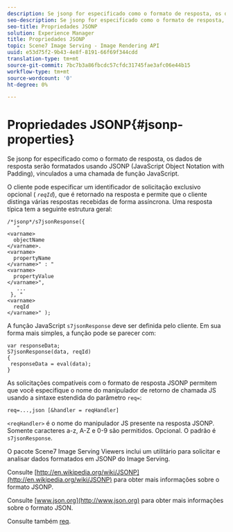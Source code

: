 ```yaml
---
description: Se jsonp for especificado como o formato de resposta, os dados de resposta serão formatados usando JSONP (JavaScript Object Notation with Padding), vinculados a uma chamada de função JavaScript.
seo-description: Se jsonp for especificado como o formato de resposta, os dados de resposta serão formatados usando JSONP (JavaScript Object Notation with Padding), vinculados a uma chamada de função JavaScript.
seo-title: Propriedades JSONP
solution: Experience Manager
title: Propriedades JSONP
topic: Scene7 Image Serving - Image Rendering API
uuid: e53d75f2-9b43-4e8f-8191-66f69f344cdd
translation-type: tm+mt
source-git-commit: 7bc7b3a86fbcdc57cfdc31745fae3afc06e44b15
workflow-type: tm+mt
source-wordcount: '0'
ht-degree: 0%

---
```



# Propriedades JSONP{#jsonp-properties}

Se jsonp for especificado como o formato de resposta, os dados de resposta serão formatados usando JSONP (JavaScript Object Notation with Padding), vinculados a uma chamada de função JavaScript.

O cliente pode especificar um identificador de solicitação exclusivo opcional ( *`reqId`*), que é retornado na resposta e permite que o cliente distinga várias respostas recebidas de forma assíncrona. Uma resposta típica tem a seguinte estrutura geral:

```
/*jsonp*/s7jsonResponse({ 
   " 
<varname>
  objectName 
</varname>. 
<varname>
  propertyName 
</varname>" : " 
<varname>
  propertyValue 
</varname>", 
   ... 
 }, " 
<varname>
  reqId 
</varname>" );
```

A função JavaScript `s7jsonResponse` deve ser definida pelo cliente. Em sua forma mais simples, a função pode se parecer com:

```
var responseData; 
S7jsonResponse(data, reqId) 
{ 
 responseData = eval(data); 
}
```

As solicitações compatíveis com o formato de resposta JSONP permitem que você especifique o nome do manipulador de retorno de chamada JS usando a sintaxe estendida do parâmetro `req=`:

`req=...,json [&handler = reqHandler]`

`<reqHandler>` é o nome do manipulador JS presente na resposta JSONP. Somente caracteres a-z, A-Z e 0-9 são permitidos. Opcional. O padrão é `s7jsonResponse`.

O pacote Scene7 Image Serving Viewers inclui um utilitário para solicitar e analisar dados formatados em JSONP do Image Serving.

Consulte [http://en.wikipedia.org/wiki/JSONP](http://en.wikipedia.org/wiki/JSONP) para obter mais informações sobre o formato JSONP.

Consulte [www.json.org](http://www.json.org) para obter mais informações sobre o formato JSON.

Consulte também [req](../../../../../../is-api/http-ref/image-serving-api-ref/c-http-protocol-reference/c-command-reference/r-req/r-req.md#reference-907cdb4a97034db7ad94695f25552e76).
